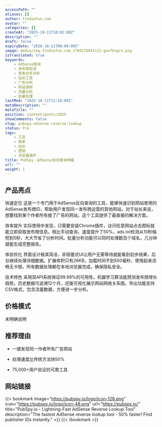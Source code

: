 ```yaml
---
accessPath: ""
aliases: []
author: FindsoFun.com
avatar: ""
categories: []
createAt: "2025-10-11T10:02:00Z"
description: ""
draft: false
expiryDate: "2026-10-11T00:00:00Z"
image: media/img.findsofun.com_1760176941122-gnefbsgrn.png
isTranslated: true
keywords:
    - AdSense查询
    - 发布商检测
    - 竞争对手分析
    - 站长工具
    - 广告分析
    - 网站调研
    - 流量分析
    - 批量处理
lastMod: "2025-10-11T11:18:00Z"
metaDescription: ""
metaTitle: ""
position: content/posts/2025
showComments: false
slug: pubspy-adsense-reverse-lookup
status: Pre
tags:
    - 工具
    - 效率
    - 站长
    - 营销
    - 浏览器插件
title: PubSpy：AdSense反向查询神器
url: ""
weight: 1
---
```

## 产品亮点
快速定位
这是一个专门用于AdSense反向查询的工具，能够快速识别网站使用的AdSense发布商ID，帮助用户发现同一发布商运营的其他网站。对于站长来说，想要找到某个作者所有接了广告的网站，这个工具提供了最直接的解决方案。

效率提升
实际使用中发现，只需要安装Chrome插件，访问任意网站点击图标就能立即获取发布商信息。相比手动查询，速度提升了50%，ads.txt检测从10秒缩短到5秒，大大节省了分析时间。批量分析功能可以同时处理数百个域名，几分钟就能生成完整报告。

体验优化
界面设计极其简洁，非阻塞式UI让用户无需等待就能看到初步结果，后台继续处理详细数据。扩展体积只有26KB，加载时间不到500毫秒，使用起来流畅无卡顿。所有数据处理都在本地浏览器完成，确保隐私安全。

技术特色
采用双API系统保证99.99%的可用性，机器学习算法能预测发布商增长趋势。历史数据可追溯12个月，还能可视化展示网站网络关系图。导出功能支持CSV格式，包含流量数据，方便进一步分析。

## 价格模式
<!--more-->未明确说明

## 推荐理由
- 一键发现同一作者所有广告网站

- 处理速度比传统方法快50%

- 75,000+用户验证的可靠工具

## 网站链接
{{< bookmark image="https://pubspy.io/logo/icon-128.png" icon="https://pubspy.io/logo/icon-48.png" url="https://pubspy.io/" title="PubSpy.io - Lightning-Fast AdSense Reverse Lookup Tool" description="The fastest AdSense reverse lookup tool - 50% faster! Find publisher IDs instantly." >}}
{{< /bookmark >}}

